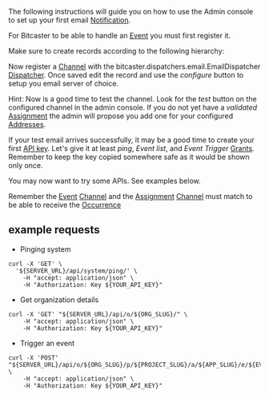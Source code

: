 The following instructions will guide you on how to use the Admin console to set up your first email
[Notification](notification).

For Bitcaster to be able to handle an [Event](event) you must first register it.

Make sure to create records according to the following hierarchy:



Now register a [Channel](channel) with the bitcaster.dispatchers.email.EmailDispatcher [Dispatcher](dispatcher).
Once saved edit the record and use the *configure* button to setup you email server of choice.

Hint: Now is a good time to test the channel. Look for the *test* button on the configured channel in the admin
console.
If you do not yet have a _validated_ [Assignment](assignment) the admin will propose you add one for your configured
[Addresses](address).

If your test email arrives successfully, it may be a good time to create your first [API key](api-key).
Let's give it at least _ping_, _Event list_, and _Event Trigger_ [Grants](grant).
Remember to keep the key copied somewhere safe as it would be shown only once.

You may now want to try some APIs. See examples below.

Remember the [Event](event) [Channel](channel) and the [Assignment](assignment) [Channel](channel) must match to be
able to receive the [Occurrence](occurrence)

## example requests

- Pinging system

```shell
curl -X 'GET' \
  '${SERVER_URL}/api/system/ping/' \
    -H "accept: application/json" \
    -H "Authorization: Key ${YOUR_API_KEY}"
```

- Get organization details

```shell
curl -X 'GET' "${SERVER_URL}/api/o/${ORG_SLUG}/" \
    -H "accept: application/json" \
    -H "Authorization: Key ${YOUR_API_KEY}"
```

- Trigger an event

```shell
curl -X 'POST' "${SERVER_URL}/api/o/${ORG_SLUG}/p/${PROJECT_SLUG}/a/${APP_SLUG}/e/${EVENT_SLUG}/trigger/" \
    -H "accept: application/json" \
    -H "Authorization: Key ${YOUR_API_KEY}"
```
